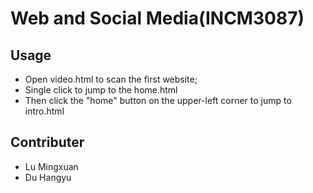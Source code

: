 # Web and Social Media(INCM3087)

## Usage

- Open video.html to scan the first website;
- Single click to jump to the home.html
- Then click the "home" button on the upper-left corner to jump to intro.html

## Contributer

- Lu Mingxuan
- Du Hangyu

